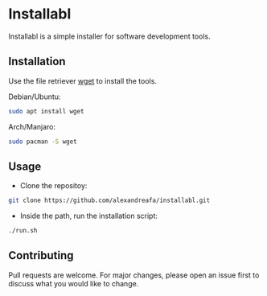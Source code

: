 # Installabl

Installabl is a simple installer for software development tools.
## Installation

Use the file retriever [wget](https://www.gnu.org/software/wget/) to install the tools.

Debian/Ubuntu:
```bash
sudo apt install wget
```
Arch/Manjaro:
```bash
sudo pacman -S wget
```

## Usage
- Clone the repositoy:

```bash
git clone https://github.com/alexandreafa/installabl.git
```
- Inside the path, run the installation script:
```bash
./run.sh
```
## Contributing
Pull requests are welcome. For major changes, please open an issue first to discuss what you would like to change.

